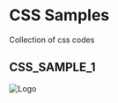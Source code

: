 
# CSS Samples

Collection of css codes




## CSS_SAMPLE_1



![Logo](https://github.com/mailtodanish/CSS-Samples/blob/main/CSS_SAMPLE_1/img/CPT2203092336-841x116.gif)


